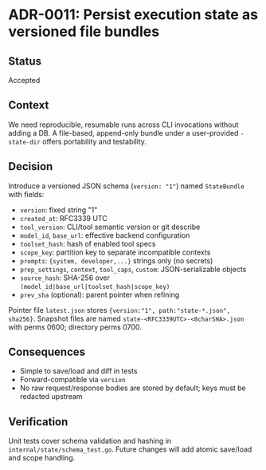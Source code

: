 # ADR-0011: Persist execution state as versioned file bundles

## Status

Accepted

## Context

We need reproducible, resumable runs across CLI invocations without adding a DB. A file-based, append-only bundle under a user-provided `-state-dir` offers portability and testability.

## Decision

Introduce a versioned JSON schema (`version: "1"`) named `StateBundle` with fields:

- `version`: fixed string "1"
- `created_at`: RFC3339 UTC
- `tool_version`: CLI/tool semantic version or git describe
- `model_id`, `base_url`: effective backend configuration
- `toolset_hash`: hash of enabled tool specs
- `scope_key`: partition key to separate incompatible contexts
- `prompts`: `{system, developer,...}` strings only (no secrets)
- `prep_settings`, `context`, `tool_caps`, `custom`: JSON-serializable objects
- `source_hash`: SHA-256 over `(model_id|base_url|toolset_hash|scope_key)`
- `prev_sha` (optional): parent pointer when refining

Pointer file `latest.json` stores `{version:"1", path:"state-*.json", sha256}`. Snapshot files are named `state-<RFC3339UTC>-<8charSHA>.json` with perms 0600; directory perms 0700.

## Consequences

- Simple to save/load and diff in tests
- Forward-compatible via `version`
- No raw request/response bodies are stored by default; keys must be redacted upstream

## Verification

Unit tests cover schema validation and hashing in `internal/state/schema_test.go`. Future changes will add atomic save/load and scope handling.
